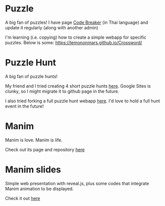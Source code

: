 # Puzzle

A big fan of puzzles! I have page [Code Breaker](https://www.facebook.com/codebreakerth/) (in Thai language) and update it regularly (along with another admin)

I'm learning (i.e. copying) how to create a simple webapp for specific puzzles. Below is some:
https://lemononmars.github.io/Crossword/


# Puzzle Hunt

A big fan of puzzle hunts!

My friend and I tried creating 4 short puzzle hunts [here](https://sites.google.com/view/puzzlehuntth). Google Sites is clunky, so I might migrate it to github page in the future.

I also tried forking a full puzzle hunt webapp [here](http://lemononmars.pythonanywhere.com/). I'd love to hold a full hunt event in the future!

# Manim

Manim is love. Manim is life.

Check out its page and repository [here](./manim)

# Manim slides

Simple web presentation with reveal.js, plus some codes that integrate Manim animation to be displayed. 

Check it out [here](./manim_slides)
